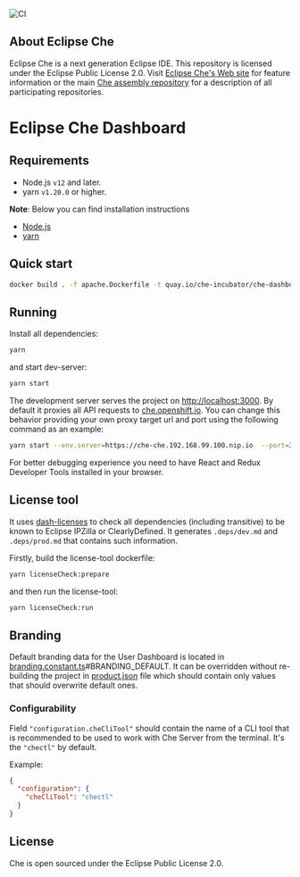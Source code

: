 ![CI](https://github.com/eclipse/che-dashboard/workflows/CI/badge.svg)

## About Eclipse Che

Eclipse Che is a next generation Eclipse IDE. This repository is licensed under the Eclipse Public License 2.0. Visit [Eclipse Che's Web site](https://eclipse.org/che/) for feature information or the main [Che assembly repository](https://github.com/eclipse/che) for a description of all participating repositories.

# Eclipse Che Dashboard

## Requirements

- Node.js `v12` and later.
- yarn `v1.20.0` or higher.

**Note**:
Below you can find installation instructions
- [Node.js](https://docs.npmjs.com/getting-started/installing-node)
- [yarn](https://yarnpkg.com/lang/en/docs/install/)

## Quick start

```sh
docker build . -f apache.Dockerfile -t quay.io/che-incubator/che-dashboard-next:next
```

## Running

Install all dependencies:

```sh
yarn
```

and start dev-server:

```sh
yarn start
```

The development server serves the project on [http://localhost:3000](http://localhost:3000).
By default it proxies all API requests to [che.openshift.io](https://che.openshift.io). You can change this behavior providing your own proxy target url and port using the following command as an example:

```sh
yarn start --env.server=https://che-che.192.168.99.100.nip.io  --port=3333
```

For better debugging experience you need to have React and Redux Developer Tools installed in your browser.

## License tool

It uses [dash-licenses](https://github.com/eclipse/dash-licenses) to check all dependencies (including transitive) to be known to Eclipse IPZilla or ClearlyDefined. It generates `.deps/dev.md` and `.deps/prod.md` that contains such information.

Firstly, build the license-tool dockerfile:

```sh
yarn licenseCheck:prepare
```

and then run the license-tool:

```sh
yarn licenseCheck:run
```

## Branding

Default branding data for the User Dashboard is located in [branding.constant.ts](src/services/bootstrap/branding.constant.ts)#BRANDING_DEFAULT. It can be overridden without re-building the project in [product.json](/assets/branding/product.json) file which should contain only values that should overwrite default ones.

### Configurability

Field `"configuration.cheCliTool"` should contain the name of a CLI tool that is recommended to be used to work with Che Server from the terminal. It's the `"chectl"` by default.

Example:

```json
{
  "configuration": {
    "cheCliTool": "chectl"
  }
}
```

## License

Che is open sourced under the Eclipse Public License 2.0.
